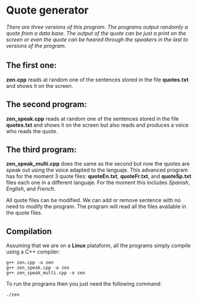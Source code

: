 # Quote generator
###### There are three versions of this program. The programs output randomly a quote from a data base. The output of the quote can be just a print on the screen or even the quote can be heared through the speakers in the last to versions of the program.

## The first one:
**zen.cpp** reads at random one of the sentences stored in the file **quotes.txt** and shows it on the screen. 

## The second program:
**zen_speak.cpp** reads at random one of the sentences stored in the file **quotes.txt** and shows it on the screen but also reads and produces a voice who reads the quote.

## The third program:
**zen_speak_multi.cpp** does the same as the second but now the quotes are speak out using the voice adapted to the languaje. This advanced program has for the moment 3 quote files: **quoteEn.txt**, **quoteFr.txt**, and **quoteSp.txt** files each one in a different languaje. For the moment this includes *Spanish*, *English*, and *French*.

All quote files can be modified. We can add or remove sentence with no need to modify the program. The program will read all the files available in the quote files.

## Compilation
Assuming that we are on a **Linux** plataform, all the programs simply compile using a C++ compiler:
```
g++ zen.cpp -o zen
g++ zen_speak.cpp -o zen
g++ zen_speak_multi.cpp -o zen
```

To run the programs then you just need the following command:

`./zen`
